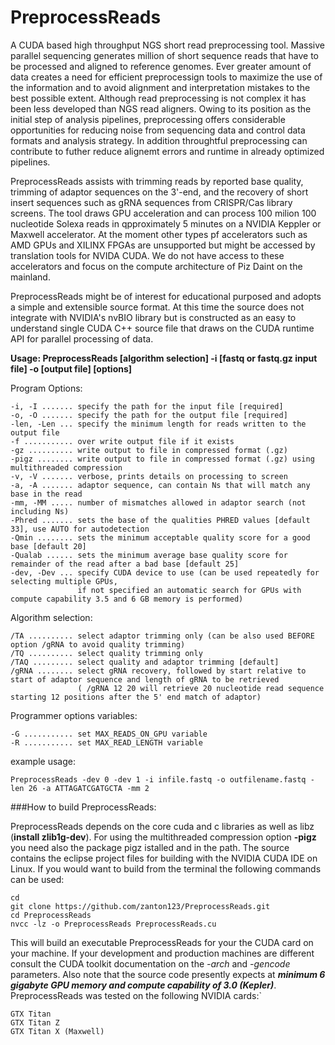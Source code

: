 # PreprocessReads
A CUDA based high throughput NGS short read preprocessing tool. Massive parallel sequencing generates million of short sequence reads that have to be processed and aligned to reference genomes. Ever greater amount of data creates a need for efficient preprocessign tools to maximize the use of the information and to avoid alignment and interpretation mistakes to the best possible extent. Although read preprocessing is not complex it has been less developed than NGS read aligners. Owing to its position as the initial step of analysis pipelines, preprocessing offers considerable opportunities for reducing noise from sequencing data and control data formats and analysis strategy. In addition throughtful preprocessing can contribute to futher reduce alignemt errors and runtime in already optimized pipelines.

PreprocessReads assists with trimming reads by reported base quality, trimming of adaptor sequences on the 3'-end, and the recovery of short insert sequences such as gRNA sequences from CRISPR/Cas library screens. The tool draws GPU acceleration and can process 100 milion 100 nucleotide Solexa reads in qpproximately 5 minutes on a NVIDIA Keppler or Maxwell accelerator. At the moment other types pf accelerators such as AMD GPUs and XILINX FPGAs are unsupported but might be accessed by translation tools for NVIDA CUDA. We do not have access to these accelerators and focus on the compute architecture of Piz Daint on the mainland.

PreprocessReads might be of interest for educational purposed and adopts a simple and extensible source format. At this time the source does not integrate with NVIDIA's nvBIO library but is constructed as an easy to understand single CUDA C++ source file that draws on the CUDA runtime API for parallel processing of data.


**Usage: PreprocessReads [algorithm selection] -i [fastq or fastq.gz input file] -o [output file] [options]**

Program Options:

	-i, -I ....... specify the path for the input file [required]
	-o, -O ....... specify the path for the output file [required]
	-len, -Len ... specify the minimum length for reads written to the output file
	-f ........... over write output file if it exists
	-gz .......... write output to file in compressed format (.gz)
	-pigz ........ write output to file in compressed format (.gz) using multithreaded compression
	-v, -V ....... verbose, prints details on processing to screen
	-a, -A ....... adaptor sequence, can contain Ns that will match any base in the read
	-mm, -MM ..... number of mismatches allowed in adaptor search (not including Ns)
	-Phred ....... sets the base of the qualities PHRED values [default 33], use AUTO for autodetection
	-Qmin ........ sets the minimum acceptable quality score for a good base [default 20]
	-Qualab ...... sets the minimum average base quality score for remainder of the read after a bad base [default 25]
	-dev, -Dev ... specify CUDA device to use (can be used repeatedly for selecting multiple GPUs,
	               if not specified an automatic search for GPUs with compute capability 3.5 and 6 GB memory is performed)

Algorithm selection:

	/TA .......... select adaptor trimming only (can be also used BEFORE option /gRNA to avoid quality trimming)
	/TQ .......... select quality trimming only
	/TAQ ......... select quality and adaptor trimming [default]
	/gRNA ........ select gRNA recovery, followed by start relative to start of adaptor sequence and length of gRNA to be retrieved
	               ( /gRNA 12 20 will retrieve 20 nucleotide read sequence starting 12 positions after the 5' end match of adaptor)

Programmer options variables:

	-G ........... set MAX_READS_ON_GPU variable
	-R ........... set MAX_READ_LENGTH variable

example usage:

	PreprocessReads -dev 0 -dev 1 -i infile.fastq -o outfilename.fastq -len 26 -a ATTAGATCGATGCTA -mm 2



###How to build PreprocessReads:

PreprocessReads depends on the core cuda and c libraries as well as libz (**install zlib1g-dev**). For using the multithreaded compression option **-pigz** you need also the package pigz istalled and in the path. The source contains the eclipse project files for building with the NVIDIA CUDA IDE on Linux. If you would want to build from the terminal the following commands can be used:

```
cd
git clone https://github.com/zanton123/PreprocessReads.git
cd PreprocessReads
nvcc -lz -o PreprocessReads PreprocessReads.cu
```

This will build an executable PreprocessReads for your the CUDA card on your machine. If your development and production machines are different consult the CUDA toolkit documentation on the *-arch* and *-gencode* parameters. Also note that the source code presently expects at _**minimum 6 gigabyte GPU memory and compute capability of 3.0 (Kepler)**_. PreprocessReads was tested on the following NVIDIA cards:`
```
GTX Titan
GTX Titan Z
GTX Titan X (Maxwell)
```
